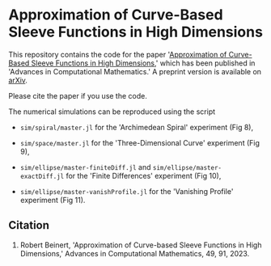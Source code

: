 #  Approximation of Curve-Based Sleeve Functions in High Dimensions

This repository contains the code for the paper '[Approximation of Curve-Based Sleeve Functions in High Dimensions](https://doi.org/10.1007/s10444-023-10088-2),'
which has been published in 'Advances in Computational Mathematics.' 
A preprint version is available on [arXiv](https://arxiv.org/abs/2109.06726).

Please cite the paper if you use the code.

The numerical simulations can be reproduced using the script

* `sim/spiral/master.jl` 
    for the 'Archimedean Spiral' experiment (Fig 8),

* `sim/space/master.jl` 
    for the 'Three-Dimensional Curve' experiment (Fig 9),

* `sim/ellipse/master-finiteDiff.jl` and 
    `sim/ellipse/master-exactDiff.jl`
    for the 'Finite Differences' experiment (Fig 10),

* `sim/ellipse/master-vanishProfile.jl`
    for the 'Vanishing Profile' experiment (Fig 11).

## Citation
1. Robert Beinert,
    'Approximation of Curve-based Sleeve Functions in High Dimensions,'
    Advances in Computational Mathematics,
    49,
    91,
    2023.
